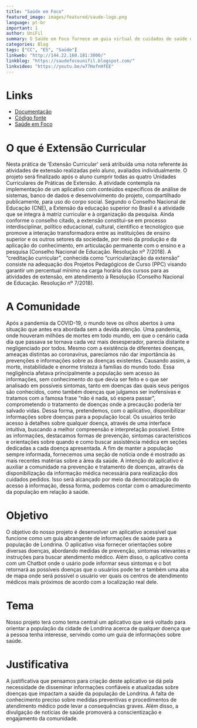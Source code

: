 ```yaml
---
title: "Saúde em Foco"
featured_image: images/featured/saude-logo.png
language: pt-br
important: 1
author: UniFil
summary: O Saúde em Foco fornece um guia virtual de cuidados de saúde de maneira simplificada para todos aqueles que procuram mais informações sobre determinada doença
categories: Blog
tags: ["CC", "ES", "Saúde"] 
linkweb: "http://144.22.160.181:3000/"
linkblog: "https://saudefocounifil.blogspot.com/"
linkvideo: "https://youtu.be/w77HofnHfEE"
---
```


# Links
* [Documentação](https://github.com/JefersonNakayama/ExtensaoCurricular)
* [Código fonte](https://github.com/ederbiason/saude-in-foco)
* [Saúde em Foco](http://144.22.160.181:3000/)

# O que é Extensão Curricular

Nesta prática de 'Extensão Curricular' será atribuída uma nota referente às atividades de extensão realizadas pelo aluno, avaliados individualmente. O projeto será finalizado após o aluno cumprir todas as quatro Unidades Curriculares de Práticas de Extensão. A atividade contempla na implementação de um aplicativo com conteúdos específicos de análise de sistemas, banco de dados e desenvolvimento do projeto, compartilhado publicamente, para uso do corpo social. Segundo o Conselho Nacional de Educação (CNE), a Extensão da educação superior no Brasil é a atividade que se integra à matriz curricular e à organização da pesquisa. Ainda conforme o conselho citado, a extensão constitui-se em processo interdisciplinar, político educacional, cultural, científico e tecnológico que promove a interação transformadora entre as instituições de ensino superior e os outros setores da sociedade, por meio da produção e da aplicação do conhecimento, em articulação permanente com o ensino e a pesquisa (Conselho Nacional de Educação. Resolução nº 7/2018). A “creditação curricular”, conhecida como “curricularização da extensão” consiste na adequação dos Projetos Pedagógicos de Curso (PPC) visando garantir um percentual mínimo na carga horária dos cursos para as atividades de extensão, em atendimento à Resolução (Conselho Nacional de Educação. Resolução nº 7/2018).

# A Comunidade

Após a pandemia da COVID-19, o mundo teve os olhos abertos à uma situação que antes era abordada sem a devida atenção. Uma pandemia, onde houveram milhões de mortes em todo mundo, em que o cenário cada dia que passava se tornava cada vez mais desesperador, parecia distante e negligenciado por todos. Mesmo com a existência de diferentes doenças, ameaças distintas ao coronavírus, parecíamos não dar importância às prevenções e informações sobre as doenças existentes. Causando assim, a morte, instabilidade e enorme tristeza à famílias do mundo todo.
Essa negligência afetava principalmente a população sem acesso às informações, sem conhecimento do que devia ser feito e o que ser analisado em possíveis sintomas, tanto em doenças das quais seus perigos são conhecidos, como também doenças que julgamos ser inofensivas e tratamos com a famosa frase “não é nada, só espera passar”, comprometendo o tratamento de doenças onde a precaução poderia ter salvado vidas.
Dessa forma, pretendemos, com o aplicativo, disponibilizar informações sobre doenças para a população local. Os usuários terão acesso à detalhes sobre qualquer doença, através de uma interface intuitiva, buscando a melhor compreensão e interpretação possível. Entre as informações, destacamos formas de prevenção, sintomas característicos e orientações sobre quando e como buscar assistência médica em seções dedicadas a cada doença apresentada. A fim de manter a população sempre informada, fornecemos uma seção de notícia onde é mostrado as mais recentes matérias sobre a área da saúde.
A intenção do aplicativo é auxiliar a comunidade na prevenção e tratamento de doenças, através da disponibilização da informação médica necessária para realização dos cuidados pedidos. Isso será alcançado por meio da democratização do acesso à informação, dessa forma, podemos contar com o amadurecimento da população em relação à saúde.

# Objetivo

O objetivo do nosso projeto é desenvolver um aplicativo acessível que funcione como um guia abrangente de informações de saúde para a população de Londrina. O aplicativo visa fornecer orientações sobre diversas doenças, abordando medidas de prevenção, sintomas relevantes e instruções para buscar atendimento médico. Além disso, o aplicativo conta com um Chatbot onde o usário pode informar seus sintomas e o bot retornará as possíveis doenças que o usuários pode ter e também uma aba de mapa onde será possível o usuário ver quais os centros de atendimento médicos mais próximos de acordo com a localização real dele.

# Tema

Nosso projeto terá como tema central um aplicativo que será voltado para orientar a população da cidade de Londrina acerca de qualquer doença que a pessoa tenha interesse, servindo como um guia de informações sobre saúde.

# Justificativa

A justificativa que pensamos para criação deste aplicativo se dá pela necessidade de disseminar informações confiáveis e atualizadas sobre doenças que impactam a saúde da população de Londrina. A falta de conhecimento preciso sobre medidas preventivas e procedimentos de atendimento médico pode levar a consequências graves. Além disso, a divulgação de notícias de saúde promoverá a conscientização e engajamento da comunidade.

